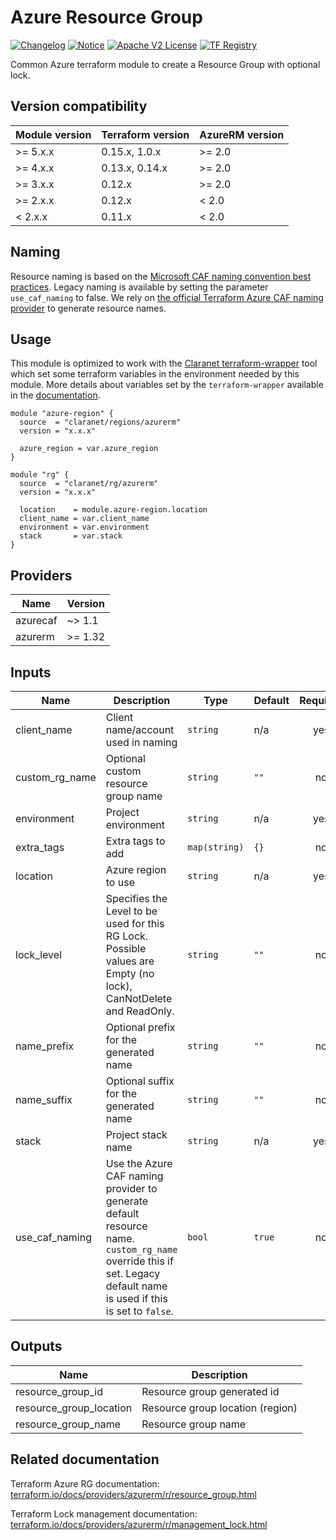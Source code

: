 # Azure Resource Group
[![Changelog](https://img.shields.io/badge/changelog-release-green.svg)](CHANGELOG.md) [![Notice](https://img.shields.io/badge/notice-copyright-yellow.svg)](NOTICE) [![Apache V2 License](https://img.shields.io/badge/license-Apache%20V2-orange.svg)](LICENSE) [![TF Registry](https://img.shields.io/badge/terraform-registry-blue.svg)](https://registry.terraform.io/modules/claranet/rg/azurerm/)

Common Azure terraform module to create a Resource Group with optional lock.

## Version compatibility

| Module version | Terraform version | AzureRM version |
| -------------- | ----------------- | --------------- |
| >= 5.x.x       | 0.15.x, 1.0.x     | >= 2.0          |
| >= 4.x.x       | 0.13.x, 0.14.x    | >= 2.0          |
| >= 3.x.x       | 0.12.x            | >= 2.0          |
| >= 2.x.x       | 0.12.x            | < 2.0           |
| <  2.x.x       | 0.11.x            | < 2.0           |

## Naming

Resource naming is based on the [Microsoft CAF naming convention best practices](https://docs.microsoft.com/en-us/azure/cloud-adoption-framework/ready/azure-best-practices/resource-naming). Legacy naming is available by setting the parameter `use_caf_naming` to false.
We rely on [the official Terraform Azure CAF naming provider](https://registry.terraform.io/providers/aztfmod/azurecaf/latest/docs/resources/azurecaf_name) to generate resource names.

## Usage

This module is optimized to work with the [Claranet terraform-wrapper](https://github.com/claranet/terraform-wrapper) tool
which set some terraform variables in the environment needed by this module.
More details about variables set by the `terraform-wrapper` available in the [documentation](https://github.com/claranet/terraform-wrapper#environment).

```hcl
module "azure-region" {
  source  = "claranet/regions/azurerm"
  version = "x.x.x"

  azure_region = var.azure_region
}

module "rg" {
  source  = "claranet/rg/azurerm"
  version = "x.x.x"

  location    = module.azure-region.location
  client_name = var.client_name
  environment = var.environment
  stack       = var.stack
}
```

## Providers

| Name     | Version |
| -------- | ------- |
| azurecaf | ~> 1.1  |
| azurerm  | >= 1.32 |

## Inputs

| Name             | Description                                                                                                                                                        | Type          | Default | Required |
| ---------------- | ------------------------------------------------------------------------------------------------------------------------------------------------------------------ | ------------- | ------- | :------: |
| client\_name     | Client name/account used in naming                                                                                                                                 | `string`      | n/a     |   yes    |
| custom\_rg\_name | Optional custom resource group name                                                                                                                                | `string`      | `""`    |    no    |
| environment      | Project environment                                                                                                                                                | `string`      | n/a     |   yes    |
| extra\_tags      | Extra tags to add                                                                                                                                                  | `map(string)` | `{}`    |    no    |
| location         | Azure region to use                                                                                                                                                | `string`      | n/a     |   yes    |
| lock\_level      | Specifies the Level to be used for this RG Lock. Possible values are Empty (no lock), CanNotDelete and ReadOnly.                                                   | `string`      | `""`    |    no    |
| name\_prefix     | Optional prefix for the generated name                                                                                                                             | `string`      | `""`    |    no    |
| name\_suffix     | Optional suffix for the generated name                                                                                                                             | `string`      | `""`    |    no    |
| stack            | Project stack name                                                                                                                                                 | `string`      | n/a     |   yes    |
| use\_caf\_naming | Use the Azure CAF naming provider to generate default resource name. `custom_rg_name` override this if set. Legacy default name is used if this is set to `false`. | `bool`        | `true`  |    no    |

## Outputs

| Name                      | Description                      |
| ------------------------- | -------------------------------- |
| resource\_group\_id       | Resource group generated id      |
| resource\_group\_location | Resource group location (region) |
| resource\_group\_name     | Resource group name              |

## Related documentation

Terraform Azure RG documentation: [terraform.io/docs/providers/azurerm/r/resource_group.html](https://www.terraform.io/docs/providers/azurerm/r/resource_group.html)

Terraform Lock management documentation: [terraform.io/docs/providers/azurerm/r/management_lock.html](https://www.terraform.io/docs/providers/azurerm/r/management_lock.html)
